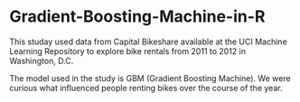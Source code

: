 # Gradient-Boosting-Machine-in-R

This studay used data from Capital Bikeshare available at the UCI Machine Learning Repository to explore bike rentals from 2011 to 2012 in Washington, D.C. 

The model used in the study is GBM (Gradient Boosting Machine).
We were curious what influenced people renting bikes over the course of the year.
